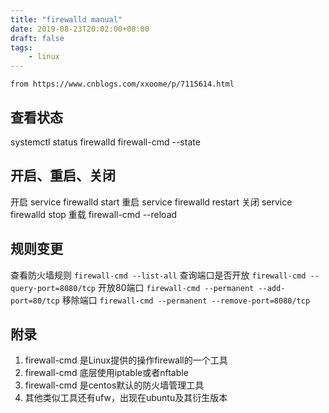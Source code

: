 ```yaml
---
title: "firewalld manual"
date: 2019-08-23T20:02:00+08:00
draft: false
tags: 
    - linux
---
```

    from https://www.cnblogs.com/xxoome/p/7115614.html

## 查看状态
systemctl status firewalld
firewall-cmd --state
 

## 开启、重启、关闭

开启
    service firewalld start
重启
    service firewalld restart
关闭
    service firewalld stop
重载
    firewall-cmd --reload

## 规则变更

查看防火墙规则
    `firewall-cmd --list-all`
查询端口是否开放
    `firewall-cmd --query-port=8080/tcp`
开放80端口
    `firewall-cmd --permanent --add-port=80/tcp`
移除端口
    `firewall-cmd --permanent --remove-port=8080/tcp`


## 附录
1. firewall-cmd 是Linux提供的操作firewall的一个工具
1. firewall-cmd 底层使用iptable或者nftable
1. firewall-cmd 是centos默认的防火墙管理工具
1. 其他类似工具还有ufw，出现在ubuntu及其衍生版本